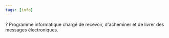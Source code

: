 ```yaml
---
tags: [info]
---
```


?
Programme informatique chargé de recevoir, d'acheminer et de livrer des messages électroniques.